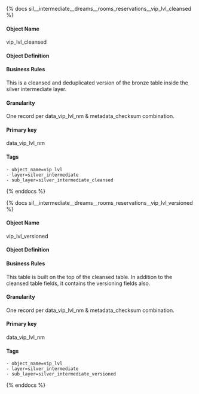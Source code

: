 {% docs sil__intermediate__dreams__rooms_reservations__vip_lvl_cleansed %}

#### Object Name
vip_lvl_cleansed

#### Object Definition


#### Business Rules
This is a cleansed and deduplicated version of the bronze table inside the silver intermediate layer.

#### Granularity
One record per data_vip_lvl_nm & metadata_checksum combination.

#### Primary key
data_vip_lvl_nm

#### Tags
    - object_name=vip_lvl
    - layer=silver_intermediate
    - sub_layer=silver_intermediate_cleansed

{% enddocs %}

{% docs sil__intermediate__dreams__rooms_reservations__vip_lvl_versioned %}

#### Object Name
vip_lvl_versioned

#### Object Definition


#### Business Rules
This table is built on the top of the cleansed table. In addition to the cleansed table fields, it contains the versioning fields also.

#### Granularity
One record per data_vip_lvl_nm & metadata_checksum combination.

#### Primary key
data_vip_lvl_nm

#### Tags
    - object_name=vip_lvl
    - layer=silver_intermediate
    - sub_layer=silver_intermediate_versioned

{% enddocs %}